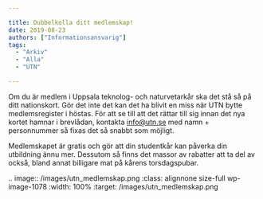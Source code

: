 ```yaml
---

title: Dubbelkolla ditt medlemskap!
date: 2019-08-23
authors: ["Informationsansvarig"]
tags:
  - "Arkiv"
  - "Alla"
  - "UTN"

---
```


Om du är medlem i Uppsala teknolog- och naturvetarkår ska det stå så på ditt 
nationskort. Gör det inte det kan det ha blivit en miss när UTN bytte 
medlemsregister i höstas. För att se till att det rättar till sig innan det 
nya kortet hamnar i brevlådan, kontakta info@utn.se med namn + personnummer så 
fixas det så snabbt som möjligt. 

Medlemskapet är gratis och gör att din 
studentkår kan påverka din utbildning ännu mer. Dessutom så finns det massor 
av rabatter att ta del av också, bland annat billigare mat på kårens torsdagspubar.

.. image:: /images/utn_medlemskap.png
   :class: alignnone size-full wp-image-1078
   :width: 100%
   :target: /images/utn_medlemskap.png